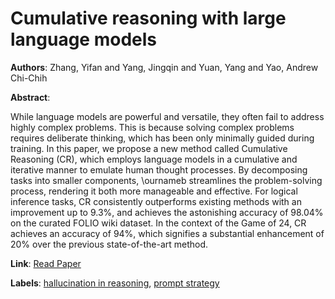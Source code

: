 # Cumulative reasoning with large language models

**Authors**: Zhang, Yifan and Yang, Jingqin and Yuan, Yang and Yao, Andrew Chi-Chih

**Abstract**:

While language models are powerful and versatile, they often fail to address highly complex problems. This is because solving complex problems requires deliberate thinking, which has been only minimally guided during training. In this paper, we propose a new method called Cumulative Reasoning (CR), which employs language models in a cumulative and iterative manner to emulate human thought processes. By decomposing tasks into smaller components, \ournameb streamlines the problem-solving process, rendering it both more manageable and effective. For logical inference tasks, CR consistently outperforms existing methods with an improvement up to 9.3\%, and achieves the astonishing accuracy of 98.04\% on the curated FOLIO wiki dataset. In the context of the Game of 24, CR achieves an accuracy of 94\%, which signifies a substantial enhancement of 20\% over the previous state-of-the-art method.

**Link**: [Read Paper](https://arxiv.org/pdf/2308.04371.pdf)

**Labels**: [hallucination in reasoning](../../labels/hallucination_in_reasoning.md), [prompt strategy](../../labels/prompt_strategy.md)
